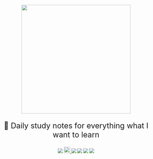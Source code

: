 <p align="center">
	<a href="https://github.com/YUbuntu0109/studynote.life"><img src="http://studynote.life/logo.png" width="360"></a>
</p>

<p style="text-align:center;font-size:25px;">
	📖 Daily study notes for everything what I want to learn
</p>

<p align="center">
	<img src="https://badges.frapsoft.com/os/v1/open-source.png?v=103"></img>
	<a rel="license" href="http://creativecommons.org/licenses/by-nc-sa/4.0/">
		<img alt="知识共享许可协议" style="border-width:0" height="21" src="https://i.creativecommons.org/l/by-nc-sa/4.0/88x31.png">
	</a>
	<img src="https://travis-ci.com/YUbuntu0109/studynote.life.svg?branch=master"></img>
	<img src="https://img.shields.io/github/commit-activity/m/YUbuntu0109/studynote.life?color=ff69b4"></img>
    <img src="https://img.shields.io/github/repo-size/YUbuntu0109/studynote.life"></img>
    <img src="https://img.shields.io/github/stars/YUbuntu0109/studynote.life.svg"></img>
</p>
